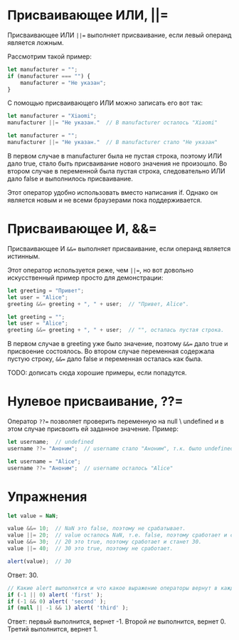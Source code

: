 # Присваивающее ИЛИ, ||=

Присваивающее ИЛИ `||=` выполняет присваивание, если левый операнд является ложным.

Рассмотрим такой пример:

```javascript
let manufacturer = "";
if (manufacturer === "") {
    manufacturer = "Не указан";
}
```

С помощью присваивающего ИЛИ можно записать его вот так:

```javascript
let manufacturer = "Xiaomi";
manufacturer ||= "Не указан."  // В manufacturer осталось "Xiaomi"
```

```javascript
let manufacturer = "";
manufacturer ||= "Не указан."  // В manufacturer стало "Не указан"
```

В первом случае в manufacturer была не пустая строка, поэтому ИЛИ дало true, стало быть присваивание нового значения не произошло. Во втором случае в переменной была пустая строка, следовательно ИЛИ дало false и выполнилось присваивание.

Этот оператор удобно использовать вместо написания if. Однако он является новым и не всеми браузерами пока поддерживается.

# Присваивающее И, &&=

Присваивающее И `&&=` выполняет присваивание, если операнд является истинным.

Этот оператор используется реже, чем `||=`, но вот довольно искусственный пример просто для демонстрации:

```javascript
let greeting = "Привет";
let user = "Alice";
greeting &&= greeting + ", " + user;  // "Привет, Alice".
```

```javascript
let greeting = "";
let user = "Alice";
greeting &&= greeting + ", " + user;  // "", осталась пустая строка.
```

В первом случае в greeting уже было значение, поэтому `&&=` дало true и присвоение состоялось. Во втором случае переменная содержала пустую строку, `&&=` дало false и переменная осталась как была.

TODO: дописать сюда хорошие примеры, если попадутся.

# Нулевое присваивание, ??=

Оператор `??=` позволяет проверить переменную на null \ undefined и в этом случае присвоить ей заданное значение. Пример:

```javascript
let username;  // undefined
username ??= "Аноним";  // username стало "Аноним", т.к. было undefined
```

```javascript
let username = "Alice";
username ??= "Аноним";  // username осталось "Alice"
```



# Упражнения

```javascript
let value = NaN;

value &&= 10;  // NaN это false, поэтому не срабатывает.
value ||= 20;  // value осталось NaN, т.е. false, поэтому сработает и станет 20.
value &&= 30;  // 20 это true, поэтому сработает и станет 30.
value ||= 40;  // 30 это true, поэтому не сработает.

alert(value);  // 30
```

Ответ: 30.

```javascript
// Какие alert выполнятся и что какое выражение операторы вернут в каждом if?
if (-1 || 0) alert( 'first' );
if (-1 && 0) alert( 'second' );
if (null || -1 && 1) alert( 'third' );
```

Ответ: первый выполнится, вернет -1. Второй *не* выполнится, вернет 0. Третий выполнится, вернет 1.